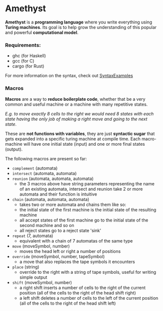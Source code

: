 # Amethyst

**Amethyst** is a **programming language** where you write everything using **Turing machines**. Its goal is to help grow the understanding of this popular and powerful **computational model**.

### Requirements:

- ghc (for Haskell)
- gcc (for C)
- cargo (for Rust)

For more information on the syntax, check out [SyntaxExamples](src/SyntaxExamples.hs)

### Macros

**Macros** are a way to **reduce boilerplate code**, whether that be a very common and useful machine or a machine with many repetitive states.

_E.g. to move exactly 8 cells to the right we would need 8 states with each state having the only job of making a right move and going to the next state_.

These are **not functions with variables**, they are just **syntactic sugar** that gets expanded into a specific turing machine at compile time. Each macro-machine will have one initial state (input) and one or more final states (output).

The following macros are present so far:

- `complement` (automata)
- `intersect` (automata, automata)
- `reunion` (automata, automata, automata)
  - the 3 macros above have string parameters representing the name of an existing automata, intersect and reunion take 2 or more automata and their function is intuitive
- `chain` (automata, automata, automata)
  - takes two or more automata and chains them like so:
  - the initial state of the first machine is the initial state of the resulting machine
  - all accept states of the first machine go to the initial state of the second machine and so on
  - all reject states go to a reject state 'sink'
- `repeat` (7, automata)
  - equivalent with a chain of 7 automatas of the same type
- `move` (moveSymbol, number)
  - moves the head left or right a number of positions
- `override` (moveSymbol, number, tapeSymbol)
  - a move that also replaces the tape symbols it encounters
- `place` (string)
  - override to the right with a string of tape symbols, useful for writing simple output
- `shift` (moveSymbol, number)
  - a right shift inserts a number of cells to the right of the current position (all of the cells to the right of the head shift right)
  - a left shift deletes a number of cells to the left of the current position (all of the cells to the right of the head shift left)
